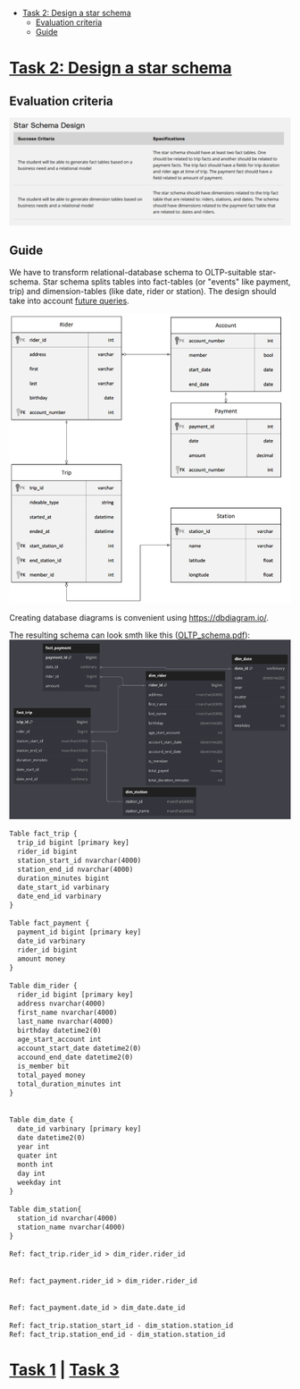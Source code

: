 - [Task 2: Design a star schema](#task-2-design-a-star-schema)
  - [Evaluation criteria](#evaluation-criteria)
  - [Guide](#guide)


# [Task 2: Design a star schema](../Project%20Instructions.md#task-2--design-a-star-schema)

## Evaluation criteria
<img src="../assets/2023-08-12 12_42_34-.png" width="700"/>

## Guide
We have to transform relational-database schema to OLTP-suitable star-schema.
Star schema splits tables into fact-tables (or "events" like payment, trip) and dimension-tables (like date, rider or station).
The design should take into account [future queries](../Project%20Overview.md).

<img src="../assets/img.png" width="600"/>

Creating database diagrams is convenient using https://dbdiagram.io/.

The resulting schema can look smth like this ([OLTP_schema.pdf](../assets/oltp_schema.pdf)):
<img src="../assets/2023-08-12%2020_14_30-.png" width="700"/>
```
Table fact_trip {
  trip_id bigint [primary key]
  rider_id bigint 
  station_start_id nvarchar(4000)
  station_end_id nvarchar(4000)
  duration_minutes bigint
  date_start_id varbinary
  date_end_id varbinary
}

Table fact_payment {
  payment_id bigint [primary key]
  date_id varbinary
  rider_id bigint
  amount money
}

Table dim_rider {
  rider_id bigint [primary key]
  address nvarchar(4000)
  first_name nvarchar(4000)
  last_name nvarchar(4000)
  birthday datetime2(0) 
  age_start_account int
  account_start_date datetime2(0)
  accound_end_date datetime2(0) 
  is_member bit
  total_payed money
  total_duration_minutes int
}


Table dim_date {
  date_id varbinary [primary key]
  date datetime2(0)
  year int
  quater int
  month int 
  day int
  weekday int
}

Table dim_station{
  station_id nvarchar(4000)
  station_name nvarchar(4000)
}

Ref: fact_trip.rider_id > dim_rider.rider_id 


Ref: fact_payment.rider_id > dim_rider.rider_id 


Ref: fact_payment.date_id > dim_date.date_id 

Ref: fact_trip.station_start_id - dim_station.station_id 
Ref: fact_trip.station_end_id - dim_station.station_id 
```

# [Task 1](./Task1.md) | [Task 3](./Task3.md)